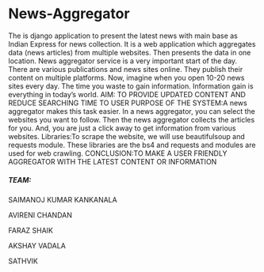 # News-Aggregator
The is django application to present the latest news with main base as Indian Express for news collection.
It is a web application which aggregates data (news articles) from multiple websites. Then presents the data in one location.
News aggregator service is a very important start of the day.
There are various publications and news sites online. They publish their content on multiple platforms. Now, imagine when you open 10-20 news sites every day. The time you waste to gain information. Information gain is everything in today’s world.
AIM: TO PROVIDE UPDATED CONTENT AND REDUCE SEARCHING TIME TO USER
PURPOSE OF THE SYSTEM:A news aggregator makes this task easier. In a news aggregator, you can select the websites you want to follow. Then the news aggregator collects the articles for you. And, you are just a click away to get information from various websites.
Libraries:To scrape the website, we will use beautifulsoup and requests module. These libraries are the bs4 and requests and modules are used for web crawling.
CONCLUSION:TO MAKE A USER FRIENDLY AGGREGATOR WITH THE LATEST CONTENT OR INFORMATION


##### TEAM:

SAIMANOJ KUMAR KANKANALA

AVIRENI CHANDAN

FARAZ SHAIK

AKSHAY VADALA

SATHVIK
